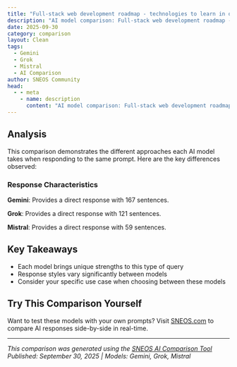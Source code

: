 ```yaml
---
title: "Full-stack web development roadmap - technologies to learn in order"
description: "AI model comparison: Full-stack web development roadmap - technologies to learn in order..."
date: 2025-09-30
category: comparison
layout: Clean
tags:
  - Gemini
  - Grok
  - Mistral
  - AI Comparison
author: SNEOS Community
head:
  - - meta
    - name: description
      content: "AI model comparison: Full-stack web development roadmap - technologies to learn in order..."
---
```


<ChatComparison
  title="Full-stack web development roadmap - technologies to learn in order"
  prompt="Full-stack web development roadmap - technologies to learn in order"
  :responses='{"Gemini": "Okay, here\u0027s a roadmap for becoming a full-stack web developer, focusing on a common and well-supported stack (often called the MERN stack, but adaptable):\n\n**Important Considerations Before We Start:**\n\n* **Pick a Track (But Stay Flexible):** This roadmap gives a general order. You don\u0027t have to master everything perfectly before moving on, but a solid foundation in the basics is crucial. Also, be prepared to adjust as the landscape evolves.\n* **Hands-On Projects are Key:** The single most important thing is to *build things*. Don\u0027t just read tutorials; create real projects. Start small and gradually increase complexity.\n* **Learn to Debug:** Debugging is a HUGE part of programming. Get comfortable using your browser\u0027s developer tools and the debugging tools in your chosen IDE.\n* **Version Control (Git):** Learn Git early and use it religiously. This is essential for collaboration and managing your code.\n* **Focus on Fundamentals:** Understand the core concepts behind the technologies. Don\u0027t just copy-paste code; understand *why* it works.\n* **Stay Curious and Keep Learning:** Web development is constantly evolving. Embrace lifelong learning.\n\n**The Roadmap:**\n\n**Phase 1: The Front-End (Client-Side - What the User Sees)**\n\n1. **HTML (HyperText Markup Language):**\n * **Purpose:** The foundation of all web pages. Provides the structure and content.\n * **Topics:**\n * Basic HTML tags (headings, paragraphs, lists, images, links, etc.)\n * Semantic HTML5 tags ( \u0060\u003Carticle\u003E\u0060, \u0060\u003Cnav\u003E\u0060, \u0060\u003Caside\u003E\u0060, \u0060\u003Cheader\u003E\u0060, \u0060\u003Cfooter\u003E\u0060 )\n * Forms and input elements\n * HTML attributes\n * Document structure ( \u0060\u003Chead\u003E\u0060, \u0060\u003Cbody\u003E\u0060 )\n * **Resources:**\n * Mozilla Developer Network (MDN): The definitive HTML reference.\n * freeCodeCamp.org: Interactive HTML tutorials.\n * Codecademy.com: Another good interactive learning platform.\n\n2. **CSS (Cascading Style Sheets):**\n * **Purpose:** Styles the HTML content, controlling the visual presentation (colors, fonts, layout, etc.).\n * **Topics:**\n * CSS selectors (element, class, ID, attribute, pseudo-classes)\n * Box model (margin, padding, border, content)\n * Text styling (fonts, colors, alignment)\n * Layout techniques (float, position, flexbox, grid)\n * Responsive design (media queries)\n * **Resources:**\n * Mozilla Developer Network (MDN): The definitive CSS reference.\n * freeCodeCamp.org: Interactive CSS tutorials.\n * CSS-Tricks.com: Excellent articles and guides on CSS.\n * Flexbox Froggy and Grid Garden: Interactive games to learn Flexbox and Grid.\n\n3. **JavaScript (JS):**\n * **Purpose:** Adds interactivity and dynamic behavior to web pages. The primary language for front-end development.\n * **Topics:**\n * Variables, data types, operators\n * Control flow (if/else statements, loops)\n * Functions\n * DOM manipulation (accessing and modifying HTML elements)\n * Events (handling user interactions)\n * Asynchronous JavaScript (AJAX, Promises, async/await)\n * ES6\u002B features (arrow functions, \u0060let\u0060, \u0060const\u0060, classes, modules)\n * **Resources:**\n * Mozilla Developer Network (MDN): The definitive JavaScript reference.\n * freeCodeCamp.org: Interactive JavaScript tutorials.\n * JavaScript.info: A comprehensive and well-regarded JavaScript tutorial.\n * Eloquent JavaScript: A free online book.\n\n4. **Version Control (Git):**\n * **Purpose:** Track changes to your codebase, collaborate with others, and revert to previous versions if needed.\n * **Topics:**\n * Basic Git commands: \u0060init\u0060, \u0060clone\u0060, \u0060add\u0060, \u0060commit\u0060, \u0060push\u0060, \u0060pull\u0060, \u0060branch\u0060, \u0060merge\u0060\n * Working with remote repositories (GitHub, GitLab, Bitbucket)\n * Branching strategies (e.g., Gitflow)\n * Resolving merge conflicts\n * **Resources:**\n * Git documentation: The official Git documentation.\n * GitHub Learning Lab: Interactive tutorials on GitHub.\n * Atlassian Git Tutorial: A comprehensive Git tutorial.\n\n5. **Front-End Framework/Library (Choose One to Start):**\n\n * **React:** (Popular, Component-Based)\n * **Focus:** Building user interfaces with reusable components.\n * **Key Concepts:** Components, JSX, state, props, lifecycle methods, hooks (useState, useEffect), Redux (for state management in larger applications), routing (React Router), building APIs.\n * **Resources:**\n * React Official Documentation: Best starting point.\n * Create React App: A tool to quickly set up a React project.\n * React Training Materials (like the official tutorial).\n * freeCodeCamp\u0027s React curriculum.\n * **Angular:** (Comprehensive Framework, TypeScript-Based)\n * **Focus:** Building complex, enterprise-level applications.\n * **Key Concepts:** Components, modules, services, dependency injection, TypeScript, RxJS (for reactive programming), routing, forms, state management (NgRx).\n * **Resources:**\n * Angular Official Documentation: Essential.\n * Angular CLI: Command-line tool for Angular development.\n * Angular Tutorials on Angular.io\n * **Vue.js:** (Progressive Framework, Easy to Learn)\n * **Focus:** Building user interfaces that are easy to integrate into existing projects.\n * **Key Concepts:** Components, templates, data binding, directives, reactivity, routing (Vue Router), state management (Vuex).\n * **Resources:**\n * Vue.js Official Documentation: Excellent documentation.\n * Vue CLI: Command-line tool for Vue.js development.\n * Vue Mastery: Excellent paid courses.\n\n**Phase 2: The Back-End (Server-Side - Logic and Data)**\n\n1. **Node.js (JavaScript Runtime Environment):**\n * **Purpose:** Allows you to run JavaScript on the server-side.\n * **Topics:**\n * Node.js installation and setup\n * \u0060npm\u0060 (Node Package Manager)\n * Modules (importing and exporting)\n * The Node.js event loop\n * Asynchronous programming (callbacks, Promises, async/await)\n * Creating HTTP servers\n * Working with file systems\n * **Resources:**\n * Node.js Official Documentation\n * Node.js Tutorial on TutorialsPoint\n * Node.js Design Patterns: Advanced concepts.\n\n2. **Express.js (Node.js Web Framework):**\n * **Purpose:** Simplifies building web applications and APIs with Node.js.\n * **Topics:**\n * Routing (defining endpoints)\n * Middleware (handling requests and responses)\n * Request and response objects\n * Templating engines (optional, for server-side rendering)\n * Error handling\n * **Resources:**\n * Express.js Official Documentation\n * Express.js Tutorial on TutorialsPoint\n * freeCodeCamp\u0027s Express.js curriculum.\n\n3. **Database (Choose One to Start):**\n\n * **MongoDB (NoSQL - Document Database):**\n * **Purpose:** Stores data in flexible, JSON-like documents. Good for applications with evolving data structures.\n * **Topics:**\n * MongoDB installation and setup\n * Collections and documents\n * CRUD operations (Create, Read, Update, Delete)\n * Querying data\n * Aggregation framework\n * MongoDB Atlas (cloud-based MongoDB service)\n * **Resources:**\n * MongoDB Official Documentation\n * MongoDB University: Free online courses.\n * **PostgreSQL (SQL - Relational Database):**\n * **Purpose:** Stores data in structured tables with defined relationships. Good for applications that require data integrity and ACID transactions.\n * **Topics:**\n * PostgreSQL installation and setup\n * Tables, schemas, data types\n * SQL queries (SELECT, INSERT, UPDATE, DELETE)\n * Relationships (one-to-one, one-to-many, many-to-many)\n * Indexes\n * Transactions\n * **Resources:**\n * PostgreSQL Official Documentation\n * PostgreSQL Tutorial on TutorialsPoint\n * Khan Academy\u0027s SQL tutorial.\n * **MySQL (SQL - Relational Database):**\n * **Purpose:** Another popular choice for a relational database, very similar to PostgreSQL.\n * **Topics:**\n * MySQL installation and setup\n * Tables, schemas, data types\n * SQL queries (SELECT, INSERT, UPDATE, DELETE)\n * Relationships (one-to-one, one-to-many, many-to-many)\n * Indexes\n * Transactions\n * **Resources:**\n * MySQL Official Documentation\n * MySQL Tutorial on TutorialsPoint\n\n4. **ORMs/ODMs (Object-Relational Mappers/Object-Document Mappers):**\n * **Purpose:** Provide an abstraction layer between your application code and the database, making it easier to interact with the database.\n\n * **For MongoDB (ODM):**\n * **Mongoose:** A popular ODM for MongoDB.\n * **Topics:** Defining schemas, models, querying data, validation, middleware.\n * **Resources:** Mongoose Documentation\n * **For PostgreSQL/MySQL (ORM):**\n * **Sequelize:** A popular ORM for PostgreSQL, MySQL, and other SQL databases.\n * **Topics:** Defining models, associations, querying data, migrations.\n * **Resources:** Sequelize Documentation\n\n5. **API Design (RESTful APIs):**\n * **Purpose:** Designing APIs that allow your front-end to communicate with your back-end.\n * **Topics:**\n * REST principles (Representational State Transfer)\n * HTTP methods (GET, POST, PUT, DELETE)\n * Request and response formats (JSON)\n * API authentication and authorization (e.g., JWT)\n * API documentation (e.g., using Swagger/OpenAPI)\n * **Resources:**\n * RESTful API Design on REST API Tutorial\n * OpenAPI Specification: For documenting your APIs.\n\n**Phase 3: Deployment and DevOps**\n\n1. **Deployment:**\n * **Purpose:** Making your application accessible to users on the internet.\n * **Options:**\n * **Cloud Platforms:**\n * **Heroku:** Easy to deploy and manage applications.\n * **Netlify:** Great for static sites and front-end applications.\n * **AWS (Amazon Web Services):** A comprehensive cloud platform with many services.\n * **Google Cloud Platform (GCP):** Similar to AWS.\n * **Azure (Microsoft Azure):** Another comprehensive cloud platform.\n * **Virtual Private Servers (VPS):**\n * **DigitalOcean:** Simple and affordable VPS hosting.\n * **Linode:** Another VPS provider.\n * **Containers:**\n * **Docker:** Package your application and its dependencies into containers.\n * **Kubernetes:** Orchestrate and manage Docker containers.\n * **Topics:**\n * Configuring servers\n * Setting up domains and DNS\n * Deploying your application code\n * Monitoring your application\n\n2. **DevOps Basics:**\n * **Purpose:** Automating the development and deployment process to improve efficiency and reliability.\n * **Topics:**\n * Continuous Integration/Continuous Deployment (CI/CD)\n * Automated testing\n * Infrastructure as Code (IaC)\n * Monitoring and logging\n * **Tools:**\n * **Jenkins:** A popular CI/CD tool.\n * **GitHub Actions:** CI/CD directly integrated into GitHub.\n * **Docker Compose:** For defining and running multi-container Docker applications.\n\n**Phase 4: Advanced Topics and Specializations (Choose Based on Interest)**\n\n* **Testing:**\n * **Unit Testing:** Testing individual components in isolation.\n * **Integration Testing:** Testing how different components work together.\n * **End-to-End Testing:** Testing the entire application from the user\u0027s perspective.\n * **Tools:** Jest, Mocha, Chai, Cypress, Selenium.\n* **Security:**\n * **Web security best practices:** OWASP Top Ten.\n * **Authentication and authorization:** OAuth, JWT, session management.\n * **Data encryption:** Hashing, salting, encryption algorithms.\n * **Protection against common attacks:** Cross-site scripting (XSS), SQL injection, cross-site request forgery (CSRF).\n* **Performance Optimization:**\n * **Front-end optimization:** Code splitting, lazy loading, image optimization.\n * **Back-end optimization:** Database indexing, caching, query optimization.\n * **Load balancing:** Distributing traffic across multiple servers.\n* **GraphQL:**\n * An alternative to REST APIs, allowing clients to request only the data they need.\n * **Resources:** GraphQL Official Documentation, Apollo Client, Apollo Server.\n* **WebSockets:**\n * Enabling real-time communication between the client and server.\n * **Use Cases:** Chat applications, live dashboards, multiplayer games.\n * **Libraries:** Socket.IO, ws.\n* **Serverless Computing:**\n * Running your back-end code without managing servers.\n * **Services:** AWS Lambda, Google Cloud Functions, Azure Functions.\n* **Progressive Web Apps (PWAs):**\n * Building web applications that provide a native app-like experience.\n * **Key Features:** Service workers, caching, push notifications, add to home screen.\n\n**Key Takeaways and Tips:**\n\n* **Don\u0027t get overwhelmed.** This is a long journey. Break it down into smaller, manageable goals.\n* **Practice consistently.** Even a little bit of coding every day is better than cramming occasionally.\n* **Build projects.** Start with simple projects (e.g., a to-do list app) and gradually increase the complexity.\n* **Join a community.** Connect with other developers online or in person. Ask questions, share your work, and learn from others. (Stack Overflow, Reddit\u0027s r/webdev, Discord servers).\n* **Read documentation.** The official documentation for each technology is your best resource.\n* **Google is your friend.** Learn how to effectively search for solutions to your problems.\n* **Don\u0027t be afraid to ask for help.** Everyone gets stuck sometimes.\n* **Enjoy the process!** Web development can be challenging, but it\u0027s also very rewarding.\n\nThis roadmap should give you a good starting point. Good luck, and have fun coding!\n", "Grok": "Full-stack web development involves both frontend (client-side) and backend (server-side) technologies, along with tools for managing databases, version control, and deployment. Below is a structured roadmap to become a full-stack web developer, with technologies to learn in a logical order. Each stage builds on the previous one, and I\u0027ve included approximate time frames for learning (assuming consistent effort). Keep in mind that the exact time depends on your dedication and prior experience.\n\n### Phase 1: Fundamentals of Web Development (1-2 Months)\nGoal: Understand the basics of how the web works and build simple static websites.\n\n1. **HTML (HyperText Markup Language)** \n - Learn to create the structure of web pages. \n - Focus: Tags, attributes, semantic HTML, forms. \n - Time: 1-2 weeks.\n\n2. **CSS (Cascading Style Sheets)** \n - Learn to style and design web pages. \n - Focus: Layouts (Flexbox, Grid), responsiveness, animations, and frameworks like Bootstrap or Tailwind CSS (optional at this stage). \n - Time: 2-3 weeks.\n\n3. **JavaScript (JS)** \n - Learn the programming language of the web for interactivity. \n - Focus: Variables, functions, DOM manipulation, events, ES6\u002B features (arrow functions, promises, async/await). \n - Time: 3-4 weeks.\n - Project: Build small projects like a to-do list or calculator to practice.\n\n---\n\n### Phase 2: Frontend Development (2-3 Months)\nGoal: Build dynamic, interactive user interfaces with modern tools and frameworks.\n\n4. **Advanced JavaScript** \n - Deepen your understanding of closures, prototypes, and asynchronous programming. \n - Focus: Fetch API, working with JSON, error handling. \n - Time: 1-2 weeks.\n\n5. **Frontend Framework/Library (React, Vue, or Angular)** \n - Choose one (React is most popular). \n - Focus (for React): Components, state, props, hooks, routing (React Router), and state management (Redux or Context API). \n - Time: 4-6 weeks. \n - Project: Build a dynamic app like a weather app or e-commerce frontend.\n\n6. **Version Control (Git \u0026 GitHub)** \n - Learn to manage code versions and collaborate. \n - Focus: Basic commands (commit, push, pull, branch, merge), GitHub workflows. \n - Time: 1 week.\n\n---\n\n### Phase 3: Backend Development (3-4 Months)\nGoal: Learn to build server-side logic, APIs, and handle data.\n\n7. **Programming Language for Backend** \n - Choose one based on your interest or job market demand: \n - **Node.js (JavaScript)**: Easiest for beginners since you already know JS. \n - **Python (Django/Flask)**: Great for readability and versatility. \n - **Java (Spring)**: Widely used in enterprise applications. \n - **PHP (Laravel)**: Popular for web apps and CMS. \n - Focus (for Node.js): Express.js for building servers and RESTful APIs, HTTP methods, middleware. \n - Time: 3-4 weeks. \n - Project: Build a simple API (e.g., CRUD operations for a blog).\n\n8. **Databases** \n - Learn how to store and retrieve data. \n - Start with **SQL** (Relational Databases like MySQL or PostgreSQL): Learn queries, joins, indexing. \n - Then explore **NoSQL** (like MongoDB): Understand document-based data storage. \n - Time: 3-4 weeks. \n - Project: Connect your API to a database to store user data.\n\n9. **Authentication \u0026 Authorization** \n - Learn to secure your applications. \n - Focus: JWT (JSON Web Tokens), OAuth, password hashing (bcrypt). \n - Time: 1-2 weeks.\n\n---\n\n### Phase 4: Full-Stack Integration (2-3 Months)\nGoal: Combine frontend and backend to build complete applications.\n\n10. **API Integration** \n - Connect your frontend (e.g., React) to your backend API. \n - Focus: Making HTTP requests (Axios or Fetch), handling responses, error management. \n - Time: 1-2 weeks.\n\n11. **Deployment** \n - Learn to host your applications online. \n - Frontend: Platforms like Netlify or Vercel. \n - Backend: Heroku, AWS, or DigitalOcean. \n - Learn basics of **Docker** for containerization (optional). \n - Time: 2-3 weeks. \n - Project: Deploy a full-stack app (e.g., a blog or e-commerce site).\n\n12. **Testing** \n - Learn to ensure your code works as expected. \n - Focus: Unit testing (Jest for JS), integration testing, and basic end-to-end testing. \n - Time: 1-2 weeks.\n\n---\n\n### Phase 5: Advanced Topics \u0026 Specialization (Ongoing)\nGoal: Enhance skills, learn new tools, and stay updated.\n\n13. **Performance Optimization** \n - Learn to improve app speed and scalability. \n - Focus: Lazy loading, caching, CDNs, database optimization.\n\n14. **DevOps Basics** \n - Learn CI/CD pipelines (Jenkins, GitHub Actions), cloud services (AWS, Azure), and monitoring tools. \n - Time: 2-4 weeks.\n\n15. **Additional Tools/Frameworks** \n - Explore other backend frameworks (e.g., Django if you know Python). \n - Learn GraphQL as an alternative to REST APIs. \n - Time: Ongoing.\n\n16. **Soft Skills \u0026 Portfolio** \n - Work on communication, problem-solving, and teamwork (important for job roles). \n - Build a portfolio with 3-5 full-stack projects showcasing different skills. \n - Use GitHub to display your code.\n\n---\n\n### Suggested Learning Path Summary (with Tech Stack Example)\n- **Frontend**: HTML, CSS, JavaScript, React. \n- **Backend**: Node.js, Express.js. \n- **Database**: MongoDB (NoSQL) \u002B PostgreSQL (SQL). \n- **Tools**: Git, GitHub, VS Code (editor), Postman (API testing). \n- **Deployment**: Netlify (frontend), Heroku (backend).\n\n### Total Time Estimate\n- Beginner (no prior experience): 10-12 months. \n- Intermediate (some coding experience): 6-8 months. \n\n### Learning Tips\n1. **Practice Daily**: Code every day, even for an hour. Use platforms like freeCodeCamp, Codecademy, or Udemy for tutorials.\n2. **Build Projects**: Apply what you learn by building real-world apps at every stage.\n3. **Join Communities**: Engage on Discord, Stack Overflow, or Reddit for support and networking.\n4. **Stay Updated**: Follow blogs (e.g., Dev.to) and YouTube channels for the latest trends.\n\n### Final Note\nThis roadmap is flexible. Depending on your career goals (e.g., focusing on a specific industry like fintech or gaming), you might prioritize certain technologies. For job readiness, focus on one stack (like MERN: MongoDB, Express, React, Node.js) and master it before branching out. Good luck on your full-stack journey! \uD83D\uDE80", "Mistral": "Creating a full-stack web development roadmap involves learning a variety of technologies and skills. Here\u0027s a structured roadmap to guide you through the process:\n\n### 1. **Foundational Knowledge**\n - **HTML/CSS**: Learn the basics of HTML for structuring web pages and CSS for styling them.\n - **JavaScript**: Understand the fundamentals of JavaScript, including ES6 features.\n - **Version Control**: Learn Git and GitHub for version control and collaboration.\n\n### 2. **Front-End Development**\n - **Advanced CSS**: Learn about CSS frameworks like Bootstrap, Tailwind CSS, and preprocessors like SASS.\n - **JavaScript Frameworks/Libraries**:\n - **React**: Learn React.js for building user interfaces.\n - **Vue.js**: Alternatively, you can learn Vue.js.\n - **Angular**: Another option is Angular, though it has a steeper learning curve.\n - **State Management**: Learn about state management libraries like Redux (for React) or Vuex (for Vue.js).\n - **TypeScript**: Understand TypeScript for static typing in JavaScript.\n\n### 3. **Back-End Development**\n - **Programming Languages**:\n - **Node.js**: Learn Node.js for server-side JavaScript.\n - **Python**: Learn Python and frameworks like Django or Flask.\n - **Ruby**: Learn Ruby and the Ruby on Rails framework.\n - **Java**: Learn Java and frameworks like Spring Boot.\n - **Databases**:\n - **SQL**: Learn SQL and relational databases like MySQL, PostgreSQL.\n - **NoSQL**: Learn NoSQL databases like MongoDB.\n - **APIs**: Understand RESTful APIs and GraphQL.\n - **Authentication**: Learn about JWT (JSON Web Tokens) and OAuth for authentication.\n\n### 4. **DevOps and Deployment**\n - **Containerization**: Learn Docker for containerizing applications.\n - **Orchestration**: Learn Kubernetes for orchestrating containers.\n - **CI/CD**: Understand Continuous Integration and Continuous Deployment tools like Jenkins, GitHub Actions, or CircleCI.\n - **Cloud Services**: Learn about cloud platforms like AWS, Google Cloud, or Azure.\n\n### 5. **Testing**\n - **Front-End Testing**: Learn tools like Jest, Mocha, and Cypress for testing front-end applications.\n - **Back-End Testing**: Learn tools like JUnit (for Java), PyTest (for Python), or Mocha (for Node.js).\n - **End-to-End Testing**: Learn about end-to-end testing with tools like Selenium or Cypress.\n\n### 6. **Security**\n - **Basic Security Practices**: Learn about common security vulnerabilities like XSS, CSRF, and SQL Injection.\n - **Secure Coding**: Understand secure coding practices and how to implement them.\n - **Authentication and Authorization**: Learn about secure authentication and authorization mechanisms.\n\n### 7. **Soft Skills**\n - **Problem-Solving**: Develop strong problem-solving skills.\n - **Communication**: Improve your communication skills for effective teamwork.\n - **Project Management**: Understand basic project management principles and tools like Agile, Scrum, and Kanban.\n\n### 8. **Advanced Topics**\n - **Microservices**: Learn about microservices architecture.\n - **Serverless**: Understand serverless computing with tools like AWS Lambda.\n - **WebSockets**: Learn about real-time communication with WebSockets.\n - **Progressive Web Apps (PWAs)**: Understand PWAs for building web applications that function like native apps.\n\n### 9. **Continuous Learning**\n - **Stay Updated**: Follow industry blogs, podcasts, and attend webinars and conferences.\n - **Open Source Contributions**: Contribute to open-source projects to gain practical experience.\n - **Build Projects**: Continuously build and deploy projects to apply what you\u0027ve learned.\n\n### Resources\n - **Online Courses**: Platforms like Coursera, Udemy, and freeCodeCamp.\n - **Documentation**: Official documentation for languages and frameworks.\n - **Books**: \u0022Eloquent JavaScript,\u0022 \u0022You Don\u0027t Know JS,\u0022 \u0022Clean Code,\u0022 etc.\n - **Communities**: Join communities like Stack Overflow, GitHub, and Reddit for support and networking.\n\nBy following this roadmap, you\u0027ll gain a comprehensive understanding of full-stack web development and be well-equipped to build robust, scalable web applications."}' 
  published-date="22:46"
/>

## Analysis

This comparison demonstrates the different approaches each AI model takes when responding to the same prompt. Here are the key differences observed:

### Response Characteristics

**Gemini**: Provides a direct response with 167 sentences. 

**Grok**: Provides a direct response with 121 sentences. 

**Mistral**: Provides a direct response with 59 sentences. 

## Key Takeaways

- Each model brings unique strengths to this type of query
- Response styles vary significantly between models
- Consider your specific use case when choosing between these models

## Try This Comparison Yourself

Want to test these models with your own prompts? Visit [SNEOS.com](https://sneos.com) to compare AI responses side-by-side in real-time.

---

*This comparison was generated using the [SNEOS AI Comparison Tool](https://sneos.com)*
*Published: September 30, 2025 | Models: Gemini, Grok, Mistral*

